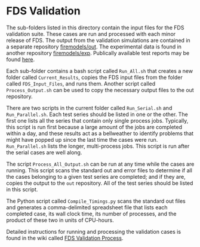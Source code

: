 # FDS Validation

The sub-folders listed in this directory contain the input files for the FDS validation suite. These cases are run and processed with each minor release of FDS. The output from the validation simulations are contained in a separate repository [firemodels/out](https://github.com/firemodels/out). The experimental data is found in another repository [firemodels/exp](https://github.com/firemodels/exp). Publically available test reports may be found [here](https://drive.google.com/drive/folders/0B-EZ4HlrI6VDT2R5SjNFOGtIdTg).

Each sub-folder contains a bash script called `Run_All.sh` that creates a new folder called `Current_Results`, copies the FDS input files from the folder called `FDS_Input_Files`, and runs them. Another script called `Process_Output.sh` can be used to copy the necessary output files to the out repository.

There are two scripts in the current folder called `Run_Serial.sh` and `Run_Parallel.sh`. Each test series should be listed in one or the other. The first one lists all the series that contain only single process jobs. Typically, this script is run first because a large amount of the jobs are completed within a day, and these results act as a bellweather to identify problems that might have popped up since the last time the cases were run. `Run_Parallel.sh` lists the longer, multi-process jobs. This script is run after the serial cases are well along.

The script `Process_All_Output.sh` can be run at any time while the cases are running. This script scans the standard out and error files to determine if all the cases belonging to a given test series are completed; and if they are, copies the output to the `out` repository. All of the test series should be listed in this script.

The Python script called `Compile_Timings.py` scans the standard out files and generates a comma-delimited spreadsheet file that lists each completed case, its wall clock time, its number of processes, and the product of these two in units of CPU-hours.

Detailed instructions for running and processing the validation cases is found in the wiki called [FDS Validation Process](https://github.com/firemodels/fds/wiki/FDS-Validation-Process).
